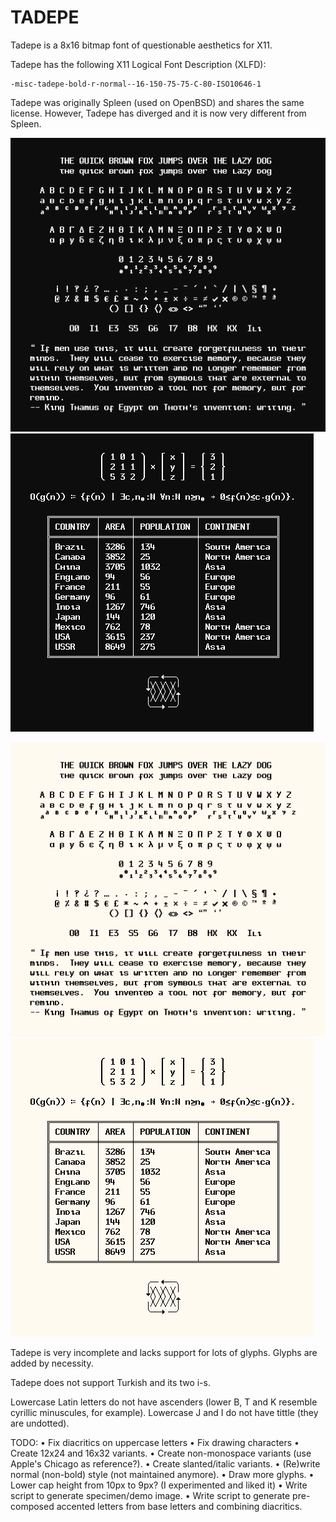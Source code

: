 #                                TADEPE

Tadepe is a 8x16 bitmap font of questionable aesthetics for X11.

Tadepe has the following X11 Logical Font Description (XLFD):

	-misc-tadepe-bold-r-normal--16-150-75-75-C-80-ISO10646-1

Tadepe was originally Spleen (used on OpenBSD) and shares the same
license. However, Tadepe has diverged and it is now very different
from Spleen.

![text specimen, dark background](./specimen-dark-text.png)
![draw specimen, dark background](./specimen-dark-draw.png)

![text specimen, light background](./specimen-light-text.png)
![draw specimen, light background](./specimen-light-draw.png)

Tadepe is very incomplete and lacks support for lots of glyphs.
Glyphs are added by necessity.

Tadepe does not support Turkish and its two i-s.

Lowercase Latin letters do not have ascenders (lower B, T and K
resemble cyrillic minuscules, for example).  Lowercase J and I
do not have tittle (they are undotted).

TODO:
• Fix diacritics on uppercase letters
• Fix drawing characters
• Create 12x24 and 16x32 variants.
• Create non-monospace variants (use Apple's Chicago as reference?).
• Create slanted/italic variants.
• (Re)write normal (non-bold) style (not maintained anymore).
• Draw more glyphs.
• Lower cap height from 10px to 9px? (I experimented and liked it)
• Write script to generate specimen/demo image.
• Write script to generate pre-composed accented letters from base
  letters and combining diacritics.
